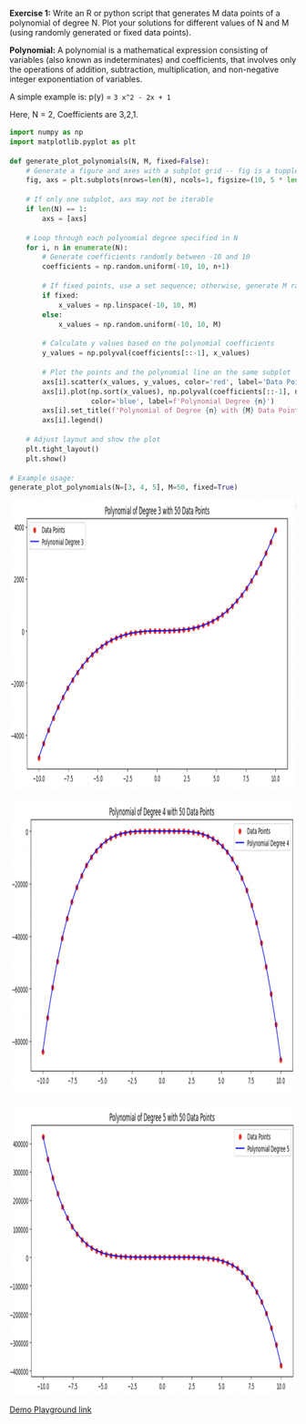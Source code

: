 **Exercise 1:** Write an R or python script that generates M data points of a polynomial of degree N. Plot your solutions for different values of N and M (using randomly generated or fixed data points).

**Polynomial:** A polynomial is a mathematical expression consisting of variables (also known as indeterminates) and coefficients, that involves only the operations of addition, subtraction, multiplication, and non-negative integer exponentiation of variables. 

A simple example is: p(y) = `3 x^2 - 2x + 1`

Here, N = 2, Coefficients are 3,2,1.

```py
import numpy as np
import matplotlib.pyplot as plt

def generate_plot_polynomials(N, M, fixed=False):
    # Generate a figure and axes with a subplot grid -- fig is a tupple
    fig, axs = plt.subplots(nrows=len(N), ncols=1, figsize=(10, 5 * len(N)))
    
    # If only one subplot, axs may not be iterable
    if len(N) == 1:
        axs = [axs]
    
    # Loop through each polynomial degree specified in N
    for i, n in enumerate(N):
        # Generate coefficients randomly between -10 and 10
        coefficients = np.random.uniform(-10, 10, n+1)
        
        # If fixed points, use a set sequence; otherwise, generate M random x values
        if fixed:
            x_values = np.linspace(-10, 10, M)
        else:
            x_values = np.random.uniform(-10, 10, M)
        
        # Calculate y values based on the polynomial coefficients
        y_values = np.polyval(coefficients[::-1], x_values)
        
        # Plot the points and the polynomial line on the same subplot
        axs[i].scatter(x_values, y_values, color='red', label='Data Points')
        axs[i].plot(np.sort(x_values), np.polyval(coefficients[::-1], np.sort(x_values)), 
                    color='blue', label=f'Polynomial Degree {n}')
        axs[i].set_title(f'Polynomial of Degree {n} with {M} Data Points')
        axs[i].legend()
    
    # Adjust layout and show the plot
    plt.tight_layout()
    plt.show()

# Example usage:
generate_plot_polynomials(N=[3, 4, 5], M=50, fixed=True)
```

<img src="lfds2e1-1.png" title="Fig 1" width="1000" height="511"/>&nbsp;&nbsp;&nbsp;&nbsp;
<img src="lfds2e1-2.png" title="Fig 2" width="1000" height="511"/>&nbsp;&nbsp;&nbsp;&nbsp;
<img src="lfds2e1-3.png" title="Fig 3" width="1000" height="511"/>

[Demo Playground link](https://colab.research.google.com/drive/19Rr47dz4CPMi5apmuh0Z_e7_af-gDF7p#scrollTo=_t12LmH8lovK)

